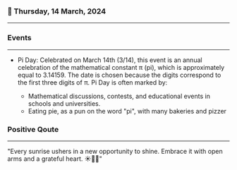 ### 📅 Thursday, 14 March, 2024
------
### Events
------
- Pi Day: Celebrated on March 14th (3/14), this event is an annual celebration of the mathematical constant π (pi), which is approximately equal to 3.14159. The date is chosen because the digits correspond to the first three digits of π. Pi Day is often marked by:

  - Mathematical discussions, contests, and educational events in schools and universities.
  - Eating pie, as a pun on the word "pi", with many bakeries and pizzer
### Positive Qoute
------
"Every sunrise ushers in a new opportunity to shine. Embrace it with open arms and a grateful heart. ☀️🌱💫"
